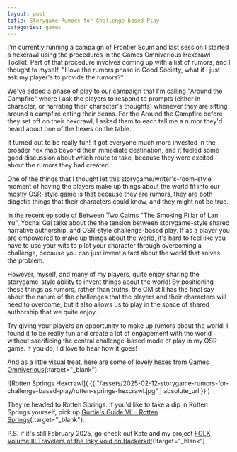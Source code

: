 ```yaml
---
layout: post
title: Storygame Rumors for Challenge-based Play
categories: games
---
```


I'm currently running a campaign of Frontier Scum and last session I started a hexcrawl using the procedures in the Games Omniverious Hexcrawl Toolkit. Part of that procedure involves coming up with a list of rumors, and I thought to myself, "I love the rumors phase in Good Society, what if I just ask my player's to provide the rumors?"

We've added a phase of play to our campaign that I'm calling "Around the Campfire" where I ask the players to respond to prompts (either in character, or narrating their character's thoughts) whenever they are sitting around a campfire eating their beans. For the Around the Campfire before they set off on their hexcrawl, I asked them to each tell me a rumor they'd heard about one of the hexes on the table.

It turned out to be really fun! It got everyone much more invested in the broader hex map beyond their immediate destination, and it fueled some good discussion about which route to take, because they were excited about the rumors they had created.

One of the things that I thought let this storygame/writer's-room-style moment of having the players make up things about the world fit into our mostly OSR-style game is that because they are rumors, they are both diagetic things that their characters could know, and they might not be true.

In the recent episode of Between Two Cairns "The Smoking Pillar of Lan Yu", Yochai Gal talks about the the tension between storygame-style shared narrative authorship, and OSR-style challenge-based play. If as a player you are empowered to make up things about the world, it's hard to feel like you have to use your wits to pilot your character through overcoming a challenge, because you can just invent a fact about the world that solves the problem. 

However, myself, and many of my players, quite enjoy sharing the storygame-style ability to invent things about the world! By positioning these things as rumors, rather than truths, the GM still has the final say about the nature of the challenges that the players and their characters will need to overcome, but it also allows us to play in the space of shared authorship that we quite enjoy.

Try giving your players an opportunity to make up rumors about the world! I found it to be really fun and create a lot of engagement with the world without sacrificing the central challenge-based mode of play in my OSR game. If you do, I'd love to hear how it goes!

And as a little visual treat, here are some of lovely hexes from [Games Omniverious](https://gamesomnivorous.com/collections/hex-omnivorous){:target="_blank"}

![Rotten Springs Hexcrawl]( {{ "/assets/2025-02-12-storygame-rumors-for-challenge-based-play/rotten-springs-hexcrawl.jpg" | absolute_url }} )

They're headed to Rotten Springs. If you'd like to take a dip in Rotten Springs yourself, pick up [Gurtie's Guide VII - Rotten Springs](https://brendanalbano.itch.io/rotten-springs){:target="_blank"}.

P.S. if it's still February 2025, go check out Kate and my project [FOLK Volume II: Travelers of the Inky Void on Backerkit!](https://www.backerkit.com/c/projects/kb-ba/folk-volume-ii?ref=brendanalbanocom){:target="_blank"}

